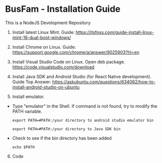 # BusFam - Installation Guide
This is a NodeJS Development Repository

1) Install latest Linux Mint. Guide: https://itsfoss.com/guide-install-linux-mint-16-dual-boot-windows/

2) Install Chrome on Linux. Guide: https://support.google.com/chrome/a/answer/9025903?hl=en

3) Install Visual Studio Code on Linux. Open deb package. https://code.visualstudio.com/download

4) Install Java SDK and Android Studio (for React Native development). Guide Top Answer: https://askubuntu.com/questions/634082/how-to-install-android-studio-on-ubuntu

5) Install emulator.
- Type "emulator" in the Shell. If command is not found, try to modify the PATH variable.

    ```export PATH=#PATH:/your directory to android studio emulator bin```

    ```export PATH=#PATH:/your directory to Java SDK bin```

- Check to see if the bin directory has been added
  
    ```echo $PATH```

6) Code
